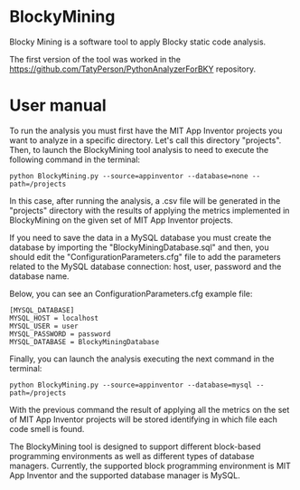 # BlockyMining
Blocky Mining is a software tool to apply Blocky static code analysis.

The first version of the tool was worked in the https://github.com/TatyPerson/PythonAnalyzerForBKY repository.

# User manual

To run the analysis you must first have the MIT App Inventor projects you want to analyze in a specific directory. Let's call this directory "projects". Then, to launch the BlockyMining tool analysis to need to execute the following command in the terminal:

```python BlockyMining.py --source=appinventor --database=none --path=/projects```

In this case, after running the analysis, a .csv file will be generated in the "projects" directory with the results of applying the metrics implemented in BlockyMining on the given set of MIT App Inventor projects.

If you need to save the data in a MySQL database you must create the database by importing the "BlockyMiningDatabase.sql" and then, you should edit the "ConfigurationParameters.cfg" file to add the parameters related to the MySQL database connection: host, user, password and the database name.

Below, you can see an ConfigurationParameters.cfg example file:

```
[MYSQL_DATABASE]
MYSQL_HOST = localhost
MYSQL_USER = user
MYSQL_PASSWORD = password
MYSQL_DATABASE = BlockyMiningDatabase
```

Finally, you can launch the analysis executing the next command in the terminal:

```python BlockyMining.py --source=appinventor --database=mysql --path=/projects```

With the previous command the result of applying all the metrics on the set of MIT App Inventor projects will be stored identifying in which file each code smell is found.

The BlockyMining tool is designed to support different block-based programming environments as well as different types of database managers. Currently, the supported block programming environment is MIT App Inventor and the supported database manager is MySQL.
